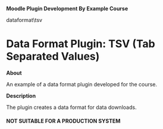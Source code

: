 __Moodle Plugin Development By Example Course__

dataformat\tsv

# Data Format Plugin: TSV (Tab Separated Values) #

__About__

An example of a data format plugin developed for the course.

__Description__

The plugin creates a data format for data downloads.

#### NOT SUITABLE FOR A PRODUCTION SYSTEM ####
